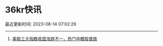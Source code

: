 # 36kr快讯

最近更新时间: 2023-08-14 07:02:29

--- 
1. [美股三大指数收盘涨跌不一，热门中概股普跌](https://www.36kr.com/newsflashes/2387070299027719) 
